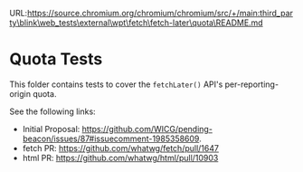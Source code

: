 URL:https://source.chromium.org/chromium/chromium/src/+/main:third_party\blink\web_tests\external\wpt\fetch\fetch-later\quota\README.md
# Quota Tests

This folder contains tests to cover the `fetchLater()` API's
per-reporting-origin quota.

See the following links:

- Initial Proposal: https://github.com/WICG/pending-beacon/issues/87#issuecomment-1985358609.
- fetch PR: https://github.com/whatwg/fetch/pull/1647
- html PR: https://github.com/whatwg/html/pull/10903

